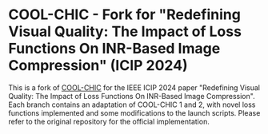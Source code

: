 # COOL-CHIC - Fork for "Redefining Visual Quality: The Impact of Loss Functions On INR-Based Image Compression" (ICIP 2024)

This is a fork of [COOL-CHIC](https://github.com/Orange-OpenSource/Cool-Chic/) for the IEEE ICIP 2024 paper "Redefining Visual Quality: The Impact of Loss Functions On INR-Based Image Compression". 
Each branch contains an adaptation of COOL-CHIC 1 and 2, with novel loss functions implemented and some modifications to the launch scripts.
Please refer to the original repository for the official implementation.

